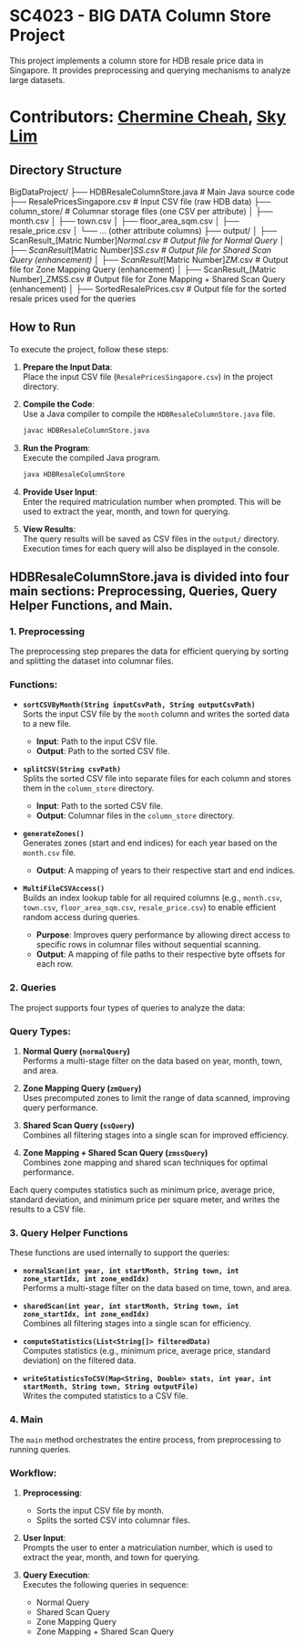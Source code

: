 # SC4023 - BIG DATA Column Store Project

This project implements a column store for HDB resale price data in Singapore. It provides preprocessing and querying mechanisms to analyze large datasets. 

# Contributors: [Chermine Cheah](https://github.com/cxueminc), [Sky Lim](https://github.com/skylimm)

## Directory Structure

BigDataProject/
├── HDBResaleColumnStore.java         # Main Java source code
├── ResalePricesSingapore.csv         # Input CSV file (raw HDB data)
├── column_store/                     # Columnar storage files (one CSV per attribute)
│   ├── month.csv
│   ├── town.csv
│   ├── floor_area_sqm.csv
│   ├── resale_price.csv
│   └── ... (other attribute columns)
├── output/
│   ├── ScanResult_[Matric Number]_Normal.csv             # Output file for Normal Query
│   ├── ScanResult_[Matric Number]_SS.csv                 # Output file for Shared Scan Query (enhancement)
│   ├── ScanResult_[Matric Number]_ZM_.csv                # Output file for Zone Mapping Query (enhancement)
│   ├── ScanResult_[Matric Number]_ZMSS.csv               # Output file for Zone Mapping + Shared Scan Query (enhancement)
│   ├── SortedResalePrices.csv          # Output file for the sorted resale prices used for the queries 


## How to Run

To execute the project, follow these steps:

1. **Prepare the Input Data**:  
    Place the input CSV file (`ResalePricesSingapore.csv`) in the project directory.

2. **Compile the Code**:  
    Use a Java compiler to compile the `HDBResaleColumnStore.java` file.  
    ```bash
    javac HDBResaleColumnStore.java
    ```

3. **Run the Program**:  
    Execute the compiled Java program.  
    ```bash
    java HDBResaleColumnStore
    ```

4. **Provide User Input**:  
    Enter the required matriculation number when prompted. This will be used to extract the year, month, and town for querying.

5. **View Results**:  
    The query results will be saved as CSV files in the `output/` directory. Execution times for each query will also be displayed in the console.



## HDBResaleColumnStore.java is divided into four main sections: **Preprocessing**, **Queries**, **Query Helper Functions**, and **Main**.

### 1. Preprocessing

The preprocessing step prepares the data for efficient querying by sorting and splitting the dataset into columnar files.

### Functions:
- **`sortCSVByMonth(String inputCsvPath, String outputCsvPath)`**  
  Sorts the input CSV file by the `month` column and writes the sorted data to a new file.  
  - **Input**: Path to the input CSV file.  
  - **Output**: Path to the sorted CSV file.

- **`splitCSV(String csvPath)`**  
  Splits the sorted CSV file into separate files for each column and stores them in the `column_store` directory.  
  - **Input**: Path to the sorted CSV file.  
  - **Output**: Columnar files in the `column_store` directory.

- **`generateZones()`**  
  Generates zones (start and end indices) for each year based on the `month.csv` file.  
  - **Output**: A mapping of years to their respective start and end indices.
  
- **`MultiFileCSVAccess()`**  
  Builds an index lookup table for all required columns (e.g., `month.csv`, `town.csv`, `floor_area_sqm.csv`, `resale_price.csv`) to enable efficient random access during queries.  
  - **Purpose**: Improves query performance by allowing direct access to specific rows in columnar files without sequential scanning.
  - **Output**: A mapping of file paths to their respective byte offsets for each row.




### 2. Queries

The project supports four types of queries to analyze the data:

### Query Types:
1. **Normal Query (`normalQuery`)**  
   Performs a multi-stage filter on the data based on year, month, town, and area.

2. **Zone Mapping Query (`zmQuery`)**  
   Uses precomputed zones to limit the range of data scanned, improving query performance.

3. **Shared Scan Query (`ssQuery`)**  
   Combines all filtering stages into a single scan for improved efficiency.

4. **Zone Mapping + Shared Scan Query (`zmssQuery`)**  
   Combines zone mapping and shared scan techniques for optimal performance.

Each query computes statistics such as minimum price, average price, standard deviation, and minimum price per square meter, and writes the results to a CSV file.



### 3. Query Helper Functions

These functions are used internally to support the queries:

- **`normalScan(int year, int startMonth, String town, int zone_startIdx, int zone_endIdx)`**  
  Performs a multi-stage filter on the data based on time, town, and area.

- **`sharedScan(int year, int startMonth, String town, int zone_startIdx, int zone_endIdx)`**  
  Combines all filtering stages into a single scan for efficiency.

- **`computeStatistics(List<String[]> filteredData)`**  
  Computes statistics (e.g., minimum price, average price, standard deviation) on the filtered data.

- **`writeStatisticsToCSV(Map<String, Double> stats, int year, int startMonth, String town, String outputFile)`**  
  Writes the computed statistics to a CSV file.



### 4. Main

The `main` method orchestrates the entire process, from preprocessing to running queries.

### Workflow:
1. **Preprocessing**:  
   - Sorts the input CSV file by month.  
   - Splits the sorted CSV into columnar files.

2. **User Input**:  
   Prompts the user to enter a matriculation number, which is used to extract the year, month, and town for querying.

3. **Query Execution**:  
   Executes the following queries in sequence:
   - Normal Query
   - Shared Scan Query
   - Zone Mapping Query
   - Zone Mapping + Shared Scan Query



